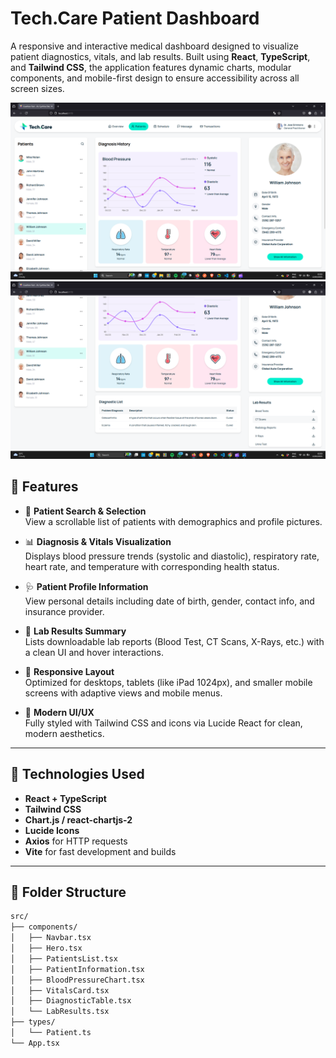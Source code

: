 # Tech.Care Patient Dashboard

A responsive and interactive medical dashboard designed to visualize patient diagnostics, vitals, and lab results. Built using **React**, **TypeScript**, and **Tailwind CSS**, the application features dynamic charts, modular components, and mobile-first design to ensure accessibility across all screen sizes.

![App Preview 1](src/assets/screenshot-1.png)
![App Preview 2](src/assets/screenshot-2.png)

## 🧠 Features

- 🔎 **Patient Search & Selection**  
  View a scrollable list of patients with demographics and profile pictures.

- 📊 **Diagnosis & Vitals Visualization**  
  Displays blood pressure trends (systolic and diastolic), respiratory rate, heart rate, and temperature with corresponding health status.

- 🩺 **Patient Profile Information**  
  View personal details including date of birth, gender, contact info, and insurance provider.

- 📁 **Lab Results Summary**  
  Lists downloadable lab reports (Blood Test, CT Scans, X-Rays, etc.) with a clean UI and hover interactions.

- 📱 **Responsive Layout**  
  Optimized for desktops, tablets (like iPad 1024px), and smaller mobile screens with adaptive views and mobile menus.

- 🎨 **Modern UI/UX**  
  Fully styled with Tailwind CSS and icons via Lucide React for clean, modern aesthetics.

---

## 🚀 Technologies Used

- **React + TypeScript**
- **Tailwind CSS**
- **Chart.js / react-chartjs-2**
- **Lucide Icons**
- **Axios** for HTTP requests
- **Vite** for fast development and builds

---

## 📂 Folder Structure

```bash
src/
├── components/
│   ├── Navbar.tsx
│   ├── Hero.tsx
│   ├── PatientsList.tsx
│   ├── PatientInformation.tsx
│   ├── BloodPressureChart.tsx
│   ├── VitalsCard.tsx
│   ├── DiagnosticTable.tsx
│   └── LabResults.tsx
├── types/
│   └── Patient.ts
└── App.tsx

```
